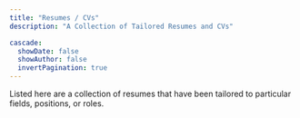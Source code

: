 ```yaml
---
title: "Resumes / CVs"
description: "A Collection of Tailored Resumes and CVs"

cascade:
  showDate: false
  showAuthor: false
  invertPagination: true
---
```


Listed here are a collection of resumes that have been tailored to particular fields, positions, or roles.